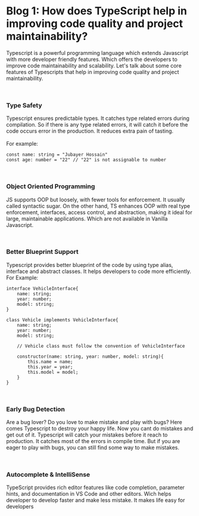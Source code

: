 <h1>
    Blog 1: How does TypeScript help in improving code quality and project maintainability?
</h1>

<p>
    Typescript is a powerful programming language which extends Javascript with more developer friendly features. Which offers the developers to improve code maintainability and scalability. Let's talk about some core features of Typescripts that help in improving code quality and project maintainability.
</p>
<br>

<h3>Type Safety</h3>
<p>
    Typescript ensures predictable types. It catches type related errors during compilation. So if there is any type related errors, it will catch it before the code occurs error in the production. It reduces extra pain of tasting.
    <br>
    <br>
    For example:

    const name: string = "Jubayer Hossain"
    const age: number = "22" // "22" is not assignable to number
</p>
<br>

<h3>Object Oriented Programming</h3>

<p>
JS supports OOP but loosely, with fewer tools for enforcement. It usually called syntactic sugar. On the other hand, TS enhances OOP with real type enforcement, interfaces, access control, and abstraction, making it ideal for large, maintainable applications. Which are not available in Vanilla Javascript.
</p>
<br>

<h3>Better Blueprint Support</h3>
<p>
    Typescript provides better blueprint of the code by using type alias, interface and abstract classes. It helps developers to code more efficiently. 
    <br>
    For Example:

    interface VehicleInterface{
        name: string;
        year: number;
        model: string;
    }

    class Vehicle implements VehicleInterface{
        name: string;
        year: number;
        model: string;

        // Vehicle class must follow the convention of VehicleInterface
        
        constructor(name: string, year: number, model: string){
            this.name = name;
            this.year = year;
            this.model = model;
        }
    }
</p>
<br>

<h3>Early Bug Detection</h3>
<p>
Are a bug lover? Do you love to make mistake and play with bugs? Here comes Typescript to destroy your happy life. Now you cant do mistakes and get out of it. Typescript will catch your mistakes before it reach to production. It catches most of the errors in compile time. But if you are eager to play with bugs, you can still find some way to make mistakes.
</p>
<br>

<h3>
    Autocomplete & IntelliSense
</h3>

<p>
TypeScript provides rich editor features like code completion, parameter hints, and documentation in VS Code and other editors. Wich helps developer to develop faster and make less mistake. It makes life easy for developers
</p>